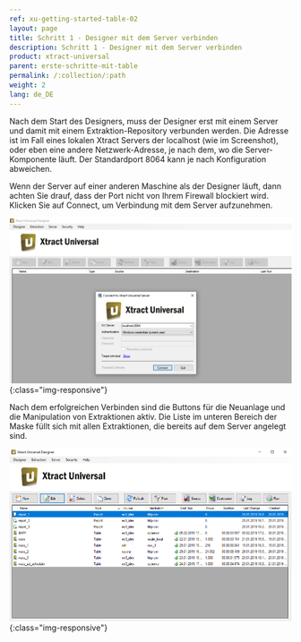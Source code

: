 ```yaml
---
ref: xu-getting-started-table-02
layout: page
title: Schritt 1 - Designer mit dem Server verbinden
description: Schritt 1 - Designer mit dem Server verbinden
product: xtract-universal
parent: erste-schritte-mit-table
permalink: /:collection/:path
weight: 2
lang: de_DE
---
```


Nach dem Start des Designers, muss der Designer erst mit einem Server und damit mit einem Extraktion-Repository verbunden werden. 
Die Adresse ist im Fall eines lokalen Xtract Servers der localhost (wie im Screenshot), oder eben eine andere Netzwerk-Adresse, 
je nach dem, wo die Server-Komponente läuft. Der Standardport 8064 kann je nach Konfiguration abweichen. 

Wenn der Server auf einer anderen Maschine als der Designer läuft, dann achten Sie drauf, dass der Port nicht von Ihrem Firewall blockiert wird. 
Klicken Sie auf Connect, um Verbindung mit dem Server aufzunehmen. 

![XU_Connect_Screen](/img/content/xu_connect_screen%20_neu.png){:class="img-responsive"}

Nach dem erfolgreichen Verbinden sind die Buttons für die Neuanlage und die Manipulation von Extraktionen aktiv. 
Die Liste im unteren Bereich der Maske füllt sich mit allen Extraktionen, die bereits auf dem Server angelegt sind.

![Designer](/img/content/xu_3.x_initial_screen.png){:class="img-responsive"}
